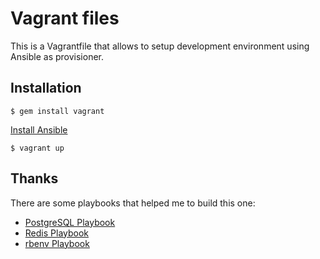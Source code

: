 # Vagrant files

This is a Vagrantfile that allows to setup development environment using Ansible as provisioner.

## Installation

    $ gem install vagrant

[Install Ansible](http://docs.ansible.com/intro_installation.html)

    $ vagrant up

## Thanks

There are some playbooks that helped me to build this one:

* [PostgreSQL Playbook](https://github.com/Kami/ansible-postgresql)
* [Redis Playbook](https://github.com/ICTO/ansible-redis)
* [rbenv Playbook](https://github.com/leucos/ansible-rbenv-playbook)
